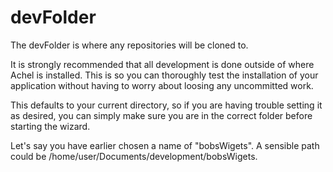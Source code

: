 # devFolder

The devFolder is where any repositories will be cloned to.

It is strongly recommended that all development is done outside of where Achel is installed. This is so you can thoroughly test the installation of your application without having to worry about loosing any uncommitted work.

This defaults to your current directory, so if you are having trouble setting it as desired, you can simply make sure you are in the correct folder before starting the wizard.

Let's say you have earlier chosen a name of "bobsWigets". A sensible path could be /home/user/Documents/development/bobsWigets.
